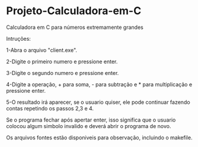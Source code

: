 # Projeto-Calculadora-em-C
Calculadora em C para números extremamente grandes

Intruções:

1-Abra o arquivo "client.exe".

2-Digite o primeiro numero e pressione enter.

3-Digite o segundo numero e pressione enter.

4-Digite a operação, + para soma, - para subtração e * para multiplicação e pressione enter.

5-O resultado irá aparecer, se o usuario quiser, ele pode continuar fazendo contas repetindo os passos 2,3 e 4.




Se o programa fechar após apertar enter, isso significa que o usuario colocou algum simbolo invalido e deverá abrir o programa de novo.

Os arquivos fontes estão disponiveis para observação, incluindo o makefile.
